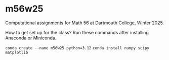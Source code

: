 # m56w25
Computational assignments for Math 56 at Dartmouth College, Winter 2025.



How to get set up for the class? Run these commands after installing Anaconda or Miniconda.

``conda create --name m56w25 python=3.12``
``conda install numpy scipy matplotlib``
